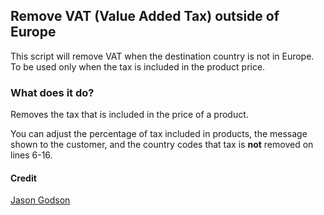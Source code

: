 ## Remove VAT (Value Added Tax) outside of Europe

This script will remove VAT when the destination country is not in Europe. To be used only when the tax is included in the product price.

### What does it do?

Removes the tax that is included in the price of a product.

You can adjust the percentage of tax included in products, the message shown to the customer, and the country codes that tax is **not** removed on lines 6-16.

#### Credit

[Jason Godson](https://github.com/jgodson)